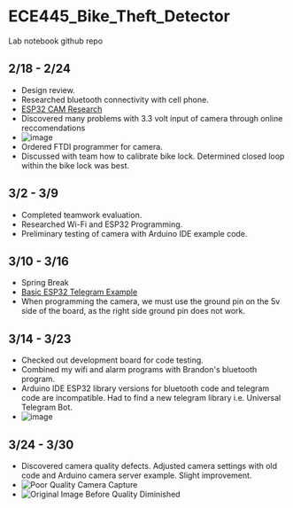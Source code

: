 # ECE445_Bike_Theft_Detector
Lab notebook github repo
## 2/18 - 2/24
- Design review.
- Researched bluetooth connectivity with cell phone.
- [ESP32 CAM Research](https://randomnerdtutorials.com/esp32-cam-ai-thinker-pinout/)
- Discovered many problems with 3.3 volt input of camera through online reccomendations
- ![image](https://github.com/natasha-sherlock/ECE445_Bike_Theft_Detector/assets/156775876/11ba540a-e1da-436e-9d32-f363bf612222)
- Ordered FTDI programmer for camera.
- Discussed with team how to calibrate bike lock. Determined closed loop within the bike lock was best.
## 3/2 - 3/9
- Completed teamwork evaluation.
- Researched Wi-Fi and ESP32 Programming.
- Preliminary testing of camera with Arduino IDE example code.
## 3/10 - 3/16 
- Spring Break
- [Basic ESP32 Telegram Example](https://www.youtube.com/watch?v=v36c7-s3jvA&t=270s&ab_channel=ViralScience-ThehomeofCreativity)
- When programming the camera, we must use the ground pin on the 5v side of the board, as the right side ground pin does not work.
## 3/14 - 3/23
- Checked out development board for code testing.
- Combined my wifi and alarm programs with Brandon's bluetooth program.  
- Arduino IDE ESP32 library versions for bluetooth code and telegram code are incompatible. Had to find a new telegram library i.e. Universal Telegram Bot.
- ![image](https://github.com/natasha-sherlock/ECE445_Bike_Theft_Detector/assets/156775876/6de475d4-0aa1-428e-9315-8eb3531c7928)
## 3/24 - 3/30
- Discovered camera quality defects. Adjusted camera settings with old code and Arduino camera server example. Slight improvement.
- ![Poor Quality Camera Capture](https://github.com/natasha-sherlock/ECE445_Bike_Theft_Detector/assets/156775876/2093caae-9c16-4ee8-aee6-8bf0e01d49a0 "Poor Quality Camera Capture")
- ![Original Image Before Quality Diminished](https://github.com/natasha-sherlock/ECE445_Bike_Theft_Detector/assets/156775876/36271505-35a5-44d9-821f-e741b687f039 "Original Image Before Quality Diminished")
